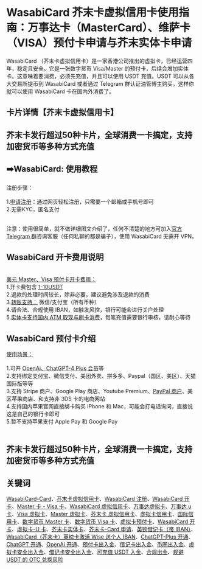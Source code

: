 # WasabiCard 芥末卡虚拟信用卡使用指南：万事达卡（MasterCard）、维萨卡（VISA）预付卡申请与芥末实体卡申请

WasabiCard （芥末卡虚拟信用卡）是一家香港公司推出的虚拟卡，已经运营四年，稳定且安全。它是一张数字货币 Visa/Master 的预付卡，后续会增加实体卡。这意味着要消费，必须先充值，并且可以使用 USDT 充值。USDT 可以从各大交易所提币到 WasabiCard 或者通过 Telegram 群认证油管博主购买，这样你就可以使用 WasabiCard 卡在国内外消费了。


## 卡片详情【芥末卡虚拟信用卡】
## 芥末卡发行超过50种卡片，全球消费一卡搞定，支持加密货币等多种方式充值

## ➡️WasabiCard: 使用教程

注册步骤：<br/><br/>
1.[申请注册](https://wasabicard.com/zh-CN/signup?ref=vm10z2tk9a)：通过网页轻松注册，只需要一个邮箱或手机号即可<br/>
2.无需KYC，匿名支付<br/>
<br/>

注意：使用很简单，就不做详细图文介绍了，任何不清楚的地方可加入[官方 Telegram 群](https://t.me/wasabicard_cn)咨询客服（任何私聊的都是骗子），使用 WasabiCard 无需开 VPN。


## WasabiCard 开卡费用说明

<br/>[美元 Master、Visa 预付卡开卡费用：](https://wasabicard.com/zh-CN/signup?ref=vm10z2tk9a)<br/>
1.开卡费包含 [1-10USDT](https://wasabicard.com/zh-CN/signup?ref=vm10z2tk9a)<br/>
2.退款的处理时间较长，除非必要，建议避免涉及退款的消费<br/>
3.[转账支持：](https://wasabicard.com/zh-CN/signup?ref=vm10z2tk9a)  微信/支付宝（所有币种）<br/>
4.请合法、合规使用 IBAN，如触发风控，银行可能会进行关户处理<br/>
5.[实体卡支持国内 ATM 取现与刷卡消费](https://wasabicard.com/zh-CN/signup?ref=vm10z2tk9a)，每笔充值需要银行审核，请耐心等待<br/>

## WasabiCard 预付卡介绍

[使用场景：](https://wasabicard.com/zh-CN/signup?ref=vm10z2tk9a)<br/><br/>
1.可开 [OpenAi、ChatGPT-4 Plus 会员](https://wasabicard.com/zh-CN/signup?ref=vm10z2tk9a)等<br/>
2.支持绑定支付宝、微信支付、美团外卖、拼多多、Paypal（国区、美区）、天猫国际版等等<br/>
3.支持 Stripe 商户、Google Play 商店、Youtube Premium、[PayPal 商户](https://wasabicard.com/zh-CN/signup?ref=vm10z2tk9a)、美区苹果商店、和支持非 3DS 卡的电商网站<br/>
4.支持国内苹果官网直接绑卡购买 iPhone 和 Mac，可能会打电话询问，直接说这是自己的银行卡即可<br/>
5.暂不支持苹果支付 Apple Pay 和 Google Pay<br/>
<br/>

## 芥末卡发行超过50种卡片，全球消费一卡搞定，支持加密货币等多种方式充值

## 关键词
[WasabiCard-Card](https://wasabicard.com/zh-CN/signup?ref=vm10z2tk9a)、[芥末卡虚拟信用卡](https://wasabicard.com/zh-CN/signup?ref=vm10z2tk9a)、[WasabiCard 注册](https://wasabicard.com/zh-CN/signup?ref=vm10z2tk9a)、[WasabiCard 开卡](https://wasabicard.com/zh-CN/signup?ref=vm10z2tk9a)、[Master 卡 - Visa 卡](https://wasabicard.com/zh-CN/signup?ref=vm10z2tk9a)、[WasabiCard 虚拟信用卡](https://wasabicard.com/zh-CN/signup?ref=vm10z2tk9a)、[万事达虚拟卡](https://wasabicard.com/zh-CN/signup?ref=vm10z2tk9a)、[万事达 u 卡](https://wasabicard.com/zh-CN/signup?ref=vm10z2tk9a)、[Visa 虚拟卡](https://wasabicard.com/zh-CN/signup?ref=vm10z2tk9a)、[Master 虚拟卡](https://wasabicard.com/zh-CN/signup?ref=vm10z2tk9a)、[芥末卡 虚拟信用卡](https://wasabicard.com/zh-CN/signup?ref=vm10z2tk9a)、[虚拟卡信用卡](https://wasabicard.com/zh-CN/signup?ref=vm10z2tk9a)、[国际信用卡](https://wasabicard.com/zh-CN/signup?ref=vm10z2tk9a)、[数字货币 Master 卡](https://wasabicard.com/zh-CN/signup?ref=vm10z2tk9a)、[数字货币 Visa 卡](https://wasabicard.com/zh-CN/signup?ref=vm10z2tk9a)、[虚拟卡预付卡](https://wasabicard.com/zh-CN/signup?ref=vm10z2tk9a)、[WasabiCard 开卡](https://wasabicard.com/zh-CN/signup?ref=vm10z2tk9a)、[虚拟卡-U 卡](https://wasabicard.com/zh-CN/signup?ref=vm10z2tk9a)、[芥末卡实体卡](https://wasabicard.com/zh-CN/signup?ref=vm10z2tk9a)、[芥末卡-Card 申请](https://wasabicard.com/zh-CN/signup?ref=vm10z2tk9a)、[英镑借记卡（带 IBAN）](https://wasabicard.com/zh-CN/signup?ref=vm10z2tk9a)、[WasabiCard（芥末卡）英镑卡激活 Wise 送个人 IBAN](https://wasabicard.com/zh-CN/signup?ref=vm10z2tk9a)、[ChatGPT-Plus 开通](https://wasabicard.com/zh-CN/signup?ref=vm10z2tk9a)、[ChatGPT 开通](https://wasabicard.com/zh-CN/signup?ref=vm10z2tk9a)、[OpenAi 开通](https://wasabicard.com/zh-CN/signup?ref=vm10z2tk9a)、[预付卡出入金](https://wasabicard.com/zh-CN/signup?ref=vm10z2tk9a)、[借记卡出入金](https://wasabicard.com/zh-CN/signup?ref=vm10z2tk9a)、[币圈出入金](https://wasabicard.com/zh-CN/signup?ref=vm10z2tk9a)、[虚拟卡安全出入金](https://wasabicard.com/zh-CN/signup?ref=vm10z2tk9a)、[借记卡安全出入金](https://wasabicard.com/zh-CN/signup?ref=vm10z2tk9a)、[可充值 USDT 入金](https://wasabicard.com/zh-CN/signup?ref=vm10z2tk9a)、[合规出金](https://wasabicard.com/zh-CN/signup?ref=vm10z2tk9a)、[规避 USDT 的 OTC 兑换风险](https://wasabicard.com/zh-CN/signup?ref=vm10z2tk9a)
